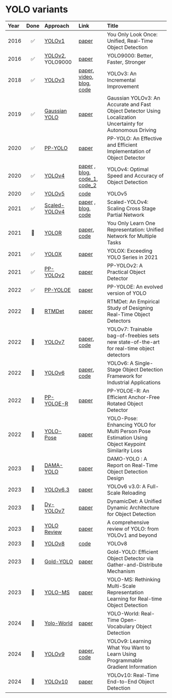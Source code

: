 # YOLO variants

| Year | Done | Approach | Link | Title |
| :--- | :---: | :--------------- | :---- | :---- |
| 2016 | ✅ | [YOLOv1](variants/YOLOv1.md) | [paper](https://arxiv.org/pdf/1506.02640.pdf) | You Only Look Once: Unified, Real-Time Object Detection |
| 2016 | ✅ | [YOLOv2](variants/YOLOv2.md), YOLO9000 | [paper](https://arxiv.org/pdf/1612.08242.pdf) | YOLO9000: Better, Faster, Stronger |
| 2018 | ✅ | [YOLOv3](variants/YOLOv3.md) | [paper](https://arxiv.org/pdf/1804.02767.pdf), [video](https://www.youtube.com/watch?v=Grir6TZbc1M), [blog](https://blog.paperspace.com/how-to-implement-a-yolo-object-detector-in-pytorch/), [code](https://github.com/ultralytics/yolov3) | YOLOv3: An Incremental Improvement |
| 2019 | ✅ | [Gaussian YOLO](variants/Gaussian-YOLO.md) | [paper](https://arxiv.org/pdf/1904.04620) | Gaussian YOLOv3: An Accurate and Fast Object Detector Using Localization Uncertainty for Autonomous Driving |
| 2020 | ✅ | [PP-YOLO](variants/PP-YOLO.md) | [paper](https://arxiv.org/pdf/2007.12099) | PP-YOLO: An Effective and Efficient Implementation of Object Detector |
| 2020 | ✅ | [YOLOv4](variants/YOLOv4.md) | [paper](https://arxiv.org/pdf/2004.10934.pdf) , [blog](https://alexeyab84.medium.com/yolov4-the-most-accurate-real-time-neural-network-on-ms-coco-dataset-73adfd3602fe), [code_1](https://github.com/WongKinYiu/PyTorch_YOLOv4), [code_2](https://github.com/Tianxiaomo/pytorch-YOLOv4) | YOLOv4: Optimal Speed and Accuracy of Object Detection |
| 2020 | ✅ | [YOLOv5](variants/YOLOv5.md) | [code](https://github.com/ultralytics/yolov5) | YOLOv5 |
| 2021 | ✅ | [Scaled-YOLOv4](variants/YOLOv4-Scaled.md) | [paper](https://arxiv.org/pdf/2011.08036.pdf) , [blog](https://alexeyab84.medium.com/scaled-yolo-v4-is-the-best-neural-network-for-object-detection-on-ms-coco-dataset-39dfa22fa982), [code](https://github.com/WongKinYiu/ScaledYOLOv4) | Scaled-YOLOv4: Scaling Cross Stage Partial Network |
| 2021 | 🔳 | [YOLOR](variants/YOLOR.md) | [paper](https://arxiv.org/pdf/2105.04206), [code](https://github.com/WongKinYiu/yolor) | You Only Learn One Representation: Unified Network for Multiple Tasks |
| 2021 | ✅ | [YOLOX](variants/YOLOX.md) | [paper](https://arxiv.org/pdf/2107.08430.pdf) | YOLOX: Exceeding YOLO Series in 2021 |
| 2021 | ✅ | [PP-YOLOv2](variants/PP-YOLOv2.md) | [paper](https://arxiv.org/pdf/2104.10419) | PP-YOLOv2: A Practical Object Detector |
| 2022 | ✅ | [PP-YOLOE](variants/PP-YOLOE.md) | [paper](http://arxiv.org/pdf/2203.16250v3) | PP-YOLOE: An evolved version of YOLO |
| 2022 | 🔳 | [RTMDet](variants/RTMDet.md) | [paper](http://arxiv.org/pdf/2212.07784v2) | RTMDet: An Empirical Study of Designing Real-Time Object Detectors |
| 2022 | 🔳 | [YOLOv7](variants/YOLOv7.md) | [paper](https://arxiv.org/pdf/2207.02696.pdf), [code](https://github.com/WongKinYiu/yolov7) | YOLOv7: Trainable bag-of-freebies sets new state-of-the-art for real-time object detectors |
| 2022 | 🔳 | [YOLOv6](variants/YOLOv6.md) | [paper](https://arxiv.org/pdf/2209.02976), [code](https://github.com/meituan/YOLOv6) | YOLOv6: A Single-Stage Object Detection Framework for Industrial Applications |
| 2022 | 🔳 | [PP-YOLOE-R](variants/PP-YOLOE-R.md) | [paper](https://arxiv.org/pdf/2211.02386) | PP-YOLOE-R: An Efficient Anchor-Free Rotated Object Detector |
| 2022 | 🔳 | [YOLO-Pose](variants/YOLO-Pose.md) | [paper](https://arxiv.org/pdf/2204.06806) | YOLO-Pose: Enhancing YOLO for Multi Person Pose Estimation Using Object Keypoint Similarity Loss |
| 2023 | 🔳 | [DAMA-YOLO](variants/DAMA-YOLO.md) | [paper](http://arxiv.org/pdf/2211.15444v4) | DAMO-YOLO : A Report on Real-Time Object Detection Design |
| 2023 | 🔳 | [YOLOv6.3](variants/YOLOv6.3.md) | [paper](https://arxiv.org/pdf/2301.05586.pdf) | YOLOv6 v3.0: A Full-Scale Reloading |
| 2023 | 🔳 | [Dy-YOLOv7](variants/Dy-YOLOv7.md) | [paper](https://arxiv.org/pdf/2304.05552) | DynamicDet: A Unified Dynamic Architecture for Object Detection |
| 2023 | 🔳 | [YOLO Review](variants/Review.md) | [paper](https://arxiv.org/pdf/2304.00501.pdf) | A comprehensive review of YOLO: from YOLOv1 and beyond |
| 2023 | 🔳 | [YOLOv8](variants/YOLOv8.md) | [code](https://github.com/ultralytics/ultralytics) | YOLOv8 |
| 2023 | 🔳 | [Gold-YOLO](variants/Gold-YOLO.md) | [paper](https://arxiv.org/pdf/2309.11331) | Gold-YOLO: Efficient Object Detector via Gather-and-Distribute Mechanism |
| 2023 | 🔳 | [YOLO-MS](variants/YOLO-MS.md) | [paper](https://arxiv.org/pdf/2308.05480) | YOLO-MS: Rethinking Multi-Scale Representation Learning for Real-time Object Detection |
| 2024 | 🔳 | [Yolo-World](variants/YOLO-World.md) | [paper](https://arxiv.org/pdf/2401.17270) | YOLO-World: Real-Time Open-Vocabulary Object Detection |
| 2024 | 🔳 | [YOLOv9](variants/YOLOv9.md) | [paper](https://arxiv.org/pdf/2402.13616), [code](https://github.com/WongKinYiu/yolov9) | YOLOv9: Learning What You Want to Learn Using Programmable Gradient Information |
| 2024 | 🔳 | [YOLOv10](variants/YOLOv10.md) | [paper](https://arxiv.org/pdf/2405.14458v1) | YOLOv10: Real-Time End-to-End Object Detection |
